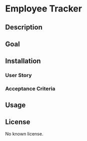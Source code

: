 # Employee Tracker

## Description


## Goal


## Installation


### User Story


### Acceptance Criteria


## Usage


## License

No known license.